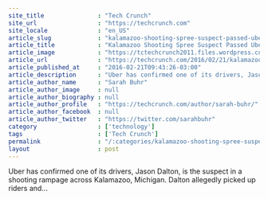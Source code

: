 ```yaml
---
site_title               : "Tech Crunch"
site_url                 : "https://techcrunch.com"
site_locale              : "en_US"
article_slug             : "kalamazoo-shooting-spree-suspect-passed-uber-driver-background-check"
article_title            : "Kalamazoo Shooting Spree Suspect Passed Uber Driver Background Check"
article_image            : "https://tctechcrunch2011.files.wordpress.com/2016/02/4121423119_859988c104_o.jpg?w=764&h=400&crop=1"
article_url              : "https://techcrunch.com/2016/02/21/kalamazoo-shooting-spree-suspect-passed-uber-driver-background-check/"
article_published_at     : "2016-02-21T09:43:26-03:00"
article_description      : "Uber has confirmed one of its drivers, Jason Dalton, is the suspect in a shooting rampage across Kalamazoo, Michigan. Dalton allegedly picked up riders and..."
article_author_name      : "Sarah Buhr"
article_author_image     : null
article_author_biography : null
article_author_profile   : "https://techcrunch.com/author/sarah-buhr/"
article_author_facebook  : null
article_author_twitter   : "https://twitter.com/sarahbuhr"
category                 : ['technology']
tags                     : ['Tech Crunch']
permalink                : "/:categories/kalamazoo-shooting-spree-suspect-passed-uber-driver-background-check/"
layout                   : post
---
```


Uber has confirmed one of its drivers, Jason Dalton, is the suspect in a shooting rampage across Kalamazoo, Michigan. Dalton allegedly picked up riders and...
